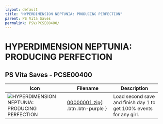 ```yaml
---
layout: default
title: "HYPERDIMENSION NEPTUNIA: PRODUCING PERFECTION"
parent: PS Vita Saves
permalink: PSV/PCSE00400/
---
```

# HYPERDIMENSION NEPTUNIA: PRODUCING PERFECTION

## PS Vita Saves - PCSE00400

| Icon | Filename | Description |
|------|----------|-------------|
| ![HYPERDIMENSION NEPTUNIA: PRODUCING PERFECTION](https://github.com/bucanero/apollo-vita/raw/main/sce_sys/icon0.png) | [00000001.zip](00000001.zip){: .btn .btn-purple } | Load second save and finish day 1 to get 100% events for any girl.  |
